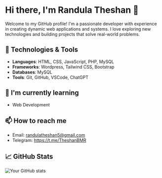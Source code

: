 # Hi there, I'm Randula Theshan 👋

Welcome to my GitHub profile! I'm a passionate developer with experience in creating dynamic web applications and systems. I love exploring new technologies and building projects that solve real-world problems.

## 🔧 Technologies & Tools

- **Languages**: HTML, CSS, JavaScript, PHP, MySQL
- **Frameworks**: Wordpress, Tailwind CSS, Bootstrap
- **Databases**: MySQL
- **Tools**: Git, GitHub, VSCode, ChatGPT
 
<!--## 🚀 Current Projects

- **[Project Name]**: [Brief description of what this project does.]
- **[Project Name]**: [Another project description.] -->

## 🌱 I'm currently learning

- Web Development

## 📫 How to reach me

- Email: randulatheshan5@gmail.com
- Telegram: https://t.me/TheshanBMR

## 📈 GitHub Stats

![Your GitHub stats](https://github-readme-stats.vercel.app/api?username=TheshanBMR&show_icons=true&hide_title=true&count_private=true&hide=prs)

<!-- For advanced stats -->
<!-- ![Your GitHub streak](https://github-readme-streak-stats.herokuapp.com/?user=[YourUsername]) -->

<!-- Feel free to add more badges or stats to highlight your achievements -->
